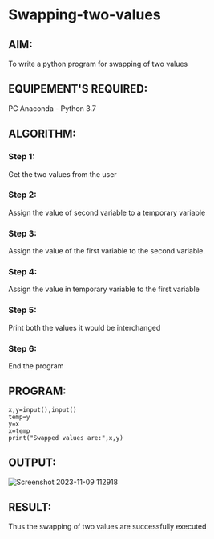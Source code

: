 # Swapping-two-values
## AIM:
To write a python program for swapping of two values
## EQUIPEMENT'S REQUIRED: 
PC
Anaconda - Python 3.7
## ALGORITHM: 
### Step 1:
Get the two values from the user
### Step 2: 
Assign the value of second variable to a temporary variable 
### Step 3: 
Assign the value of the first variable to the second variable.
### Step 4:  
Assign the value in temporary variable to the first variable
### Step 5: 
Print both the values it would be interchanged
### Step 6: 
End the program
## PROGRAM:
```
x,y=input(),input()
temp=y
y=x
x=temp
print("Swapped values are:",x,y)
```

## OUTPUT:
![Screenshot 2023-11-09 112918](https://github.com/DHARSAN23014208/Swapping-two-values/assets/149365413/26a6f5b2-2f4e-4944-8d4e-79ed82986e3b)


## RESULT:
Thus the swapping of two values are successfully executed



